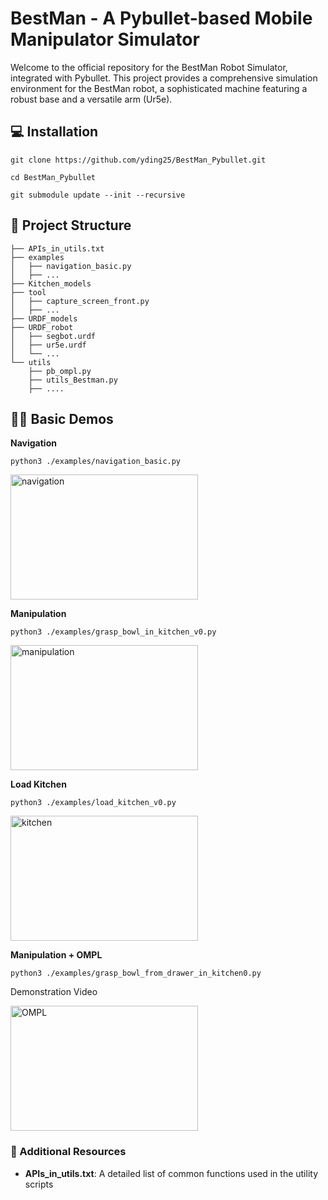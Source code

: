 # BestMan - A Pybullet-based Mobile Manipulator Simulator

Welcome to the official repository for the BestMan Robot Simulator, integrated with Pybullet. This project provides a comprehensive simulation environment for the BestMan robot, a sophisticated machine featuring a robust base and a versatile arm (Ur5e).


## 💻 Installation

`git clone https://github.com/yding25/BestMan_Pybullet.git`

`cd BestMan_Pybullet`

`git submodule update --init --recursive`

## :mag_right: Project Structure
```
├── APIs_in_utils.txt
├── examples
│   ├── navigation_basic.py
│   ├── ...
├── Kitchen_models
├── tool
│   ├── capture_screen_front.py
│   ├── ...
├── URDF_models
├── URDF_robot
│   ├── segbot.urdf
│   ├── ur5e.urdf
│   └── ...
└── utils
    ├── pb_ompl.py
    ├── utils_Bestman.py
    ├── ....
```

## 👨‍💻 Basic Demos

**Navigation**

`python3 ./examples/navigation_basic.py`

<a href="https://www.youtube.com/watch?v=_tVbxgiM-5Q">
    <img src="https://img.youtube.com/vi/_tVbxgiM-5Q/0.jpg" alt="navigation" width="300" height="200">
</a>


**Manipulation**

`python3 ./examples/grasp_bowl_in_kitchen_v0.py`

<a href="https://www.youtube.com/watch?v=XnmEqOgxNM4">
    <img src="https://img.youtube.com/vi/XnmEqOgxNM4/0.jpg" alt="manipulation" width="300" height="200">
</a>

**Load Kitchen**

`python3 ./examples/load_kitchen_v0.py`

<a href="https://www.youtube.com/watch?v=hes7J-uy2DU">
    <img src="https://img.youtube.com/vi/hes7J-uy2DU/0.jpg" alt="kitchen" width="300" height="200">
</a>

**Manipulation + OMPL**

`python3 ./examples/grasp_bowl_from_drawer_in_kitchen0.py`

Demonstration Video

<a href="https://www.youtube.com/watch?v=f25d4N_Lv9w">
    <img src="https://img.youtube.com/vi/f25d4N_Lv9w/0.jpg" alt="OMPL" width="300" height="200">
</a>

###  :blue_book: Additional Resources

- **APIs_in_utils.txt**: A detailed list of common functions used in the utility scripts

